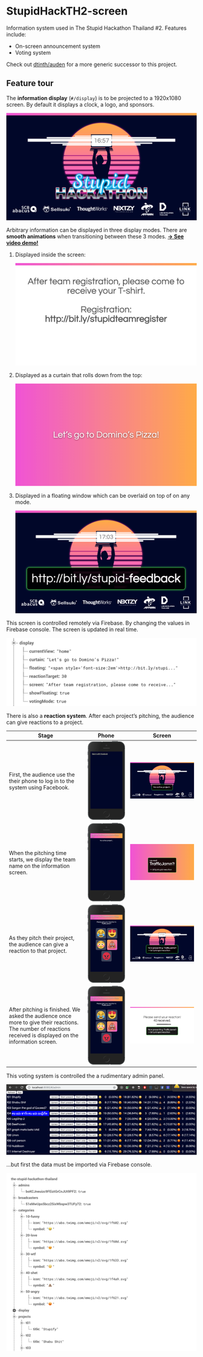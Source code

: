 # StupidHackTH2-screen

Information system used in The Stupid Hackathon Thailand #2. Features include:

- On-screen announcement system
- Voting system

Check out [dtinth/auden](https://github.com/dtinth/auden) for a more generic
successor to this project.

## Feature tour

The **information display** (`#/display`) is to be projected to a 1920x1080
screen. By default it displays a clock, a logo, and sponsors.

![](./docs/images/clock.png)

Arbitrary information can be displayed in three display modes. There are
**smooth animations** when transitioning between these 3 modes.
[**&rarr; See video demo!**](https://youtu.be/x2bmVoGfaWE)

1. Displayed inside the screen:

   ![](./docs/images/screen.png)

2. Displayed as a curtain that rolls down from the top:

   ![](./docs/images/curtain.png)

3. Displayed in a floating window which can be overlaid on top of on any mode.

   ![](./docs/images/floating.png)

This screen is controlled remotely via Firebase. By changing the values in
Firebase console. The screen is updated in real time.

![](./docs/images/firebase.png)

There is also a **reaction system**. After each project’s pitching, the audience
can give reactions to a project.

| Stage                                                                                                                                                         | Phone                         | Screen                        |
| ------------------------------------------------------------------------------------------------------------------------------------------------------------- | ----------------------------- | ----------------------------- |
| First, the audience use the their phone to log in to the system using Facebook.                                                                               | ![](./docs/images/vote1a.png) | ![](./docs/images/vote1b.png) |
| When the pitching time starts, we display the team name on the information screen.                                                                            | ![](./docs/images/vote2a.png) | ![](./docs/images/vote2b.png) |
| As they pitch their project, the audience can give a reaction to that project.                                                                                | ![](./docs/images/vote3a.png) | ![](./docs/images/vote3b.png) |
| After pitching is finished. We asked the audience once more to give their reactions. The number of reactions received is displayed on the information screen. | ![](./docs/images/vote3a.png) | ![](./docs/images/vote4b.png) |

This voting system is controlled the a rudimentary admin panel.

![](./docs/images/admin.png)

…but first the data must be imported via Firebase console.

![](./docs/images/firebase2.png)
